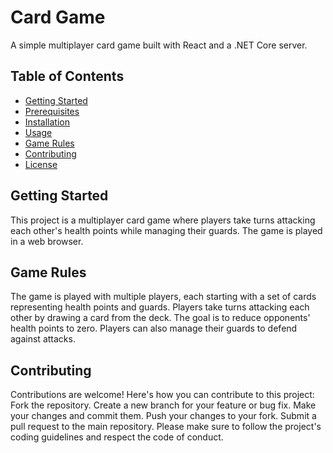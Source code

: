 # Card Game

A simple multiplayer card game built with React and a .NET Core server.

## Table of Contents

- [Getting Started](#getting-started)
- [Prerequisites](#prerequisites)
- [Installation](#installation)
- [Usage](#usage)
- [Game Rules](#game-rules)
- [Contributing](#contributing)
- [License](#license)

## Getting Started

This project is a multiplayer card game where players take turns attacking each other's health points while managing their guards. The game is played in a web browser.

## Game Rules
The game is played with multiple players, each starting with a set of cards representing health points and guards.
Players take turns attacking each other by drawing a card from the deck.
The goal is to reduce opponents' health points to zero.
Players can also manage their guards to defend against attacks.

## Contributing
Contributions are welcome! Here's how you can contribute to this project:
Fork the repository.
Create a new branch for your feature or bug fix.
Make your changes and commit them.
Push your changes to your fork.
Submit a pull request to the main repository.
Please make sure to follow the project's coding guidelines and respect the code of conduct.
